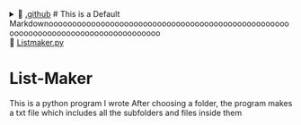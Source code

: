 <details style="padding-left: 0px"> <summary>📂 <a href="./.github">.github</a>      # This is a Default Markdownooooooooooooooooooooooooooooooooooooooooooooooooooooooooooooooooooooooooooooooooooo</summary><blockquote>
<details style="opacity:1"> <summary>📂 <a href="./.github/workflows">workflows </summary><blockquote>
📄 <a href="./.github/workflows/pythonpackage.yml">pythonpackage.yml</a> # new</details></details>
📄 <a href="./Listmaker.py">Listmaker.py</a> <br/>
            

# List-Maker
This is a python program I wrote
After choosing a folder, the program makes a txt file which includes all the subfolders and files inside them

